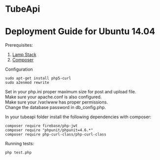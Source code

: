 # TubeApi

# Deployment Guide for Ubuntu 14.04

Prerequisites:  
1. [Lamp Stack](https://help.ubuntu.com/community/ApacheMySQLPHP)  
2. [Composer](https://getcomposer.org/) 

Configuration 
```
sudo apt-get install php5-curl
sudo a2enmod rewrite
```
Set in your php.ini proper maximum size for post and upload file.  
Make sure your apache.conf is also configured.  
Make sure your /var/www has proper permissions.  
Change the database password in db_config.php.  


In your tubeapi folder install the following dependencies with composer:
```
composer require firebase/php-jwt
composer require "phpunit/phpunit=4.6.*"
composer require php-curl-class/php-curl-class
```


Running tests:

```
php test.php

```

